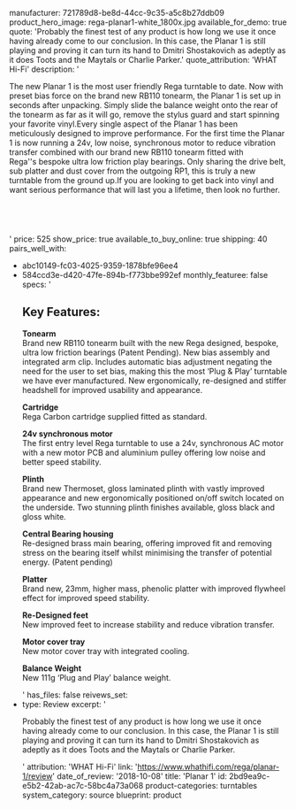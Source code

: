 manufacturer: 721789d8-be8d-44cc-9c35-a5c8b27ddb09
product_hero_image: rega-planar1-white_1800x.jpg
available_for_demo: true
quote: 'Probably the finest test of any product is how long we use it once having already come to our conclusion. In this case, the Planar 1 is still playing and proving it can turn its hand to Dmitri Shostakovich as adeptly as it does Toots and the Maytals or Charlie Parker.'
quote_attribution: 'WHAT Hi-Fi'
description: '<p>The new Planar&nbsp;1 is the most user friendly Rega turntable to date. Now with preset bias force&nbsp;on the brand new RB110 tonearm, the Planar&nbsp;1 is set up in seconds after unpacking. Simply&nbsp;slide the balance weight onto the rear of the tonearm as far as it will go, remove the stylus guard and start spinning your favorite vinyl.Every single aspect of the Planar 1&nbsp;has been meticulously&nbsp;designed to improve performance. For the first time&nbsp;the Planar 1 is now running a 24v, low noise, synchronous&nbsp;motor to reduce vibration transfer&nbsp;combined with our brand new RB110 tonearm&nbsp;fitted with Rega''s&nbsp;bespoke ultra low friction play bearings. Only&nbsp;sharing the drive belt, sub platter and dust cover&nbsp;from&nbsp;the outgoing RP1, this is truly a new turntable from the ground up.If you are&nbsp;looking to get back into vinyl and want serious performance that will last you a&nbsp;lifetime, then look no&nbsp;further.</p><h2><br></h2>'
price: 525
show_price: true
available_to_buy_online: true
shipping: 40
pairs_well_with:
  - abc10149-fc03-4025-9359-1878bfe96ee4
  - 584ccd3e-d420-47fe-894b-f773bbe992ef
monthly_featuree: false
specs: '<h2><strong>Key Features:</strong></h2><p><strong>Tonearm</strong><br>Brand new RB110 tonearm built with the new Rega designed, bespoke, ultra low friction bearings&nbsp;(Patent Pending). New bias assembly&nbsp;and integrated arm clip. Includes automatic bias adjustment negating the need for the user to set bias, making this the most ‘Plug &amp; Play’&nbsp;turntable we have ever manufactured. New ergonomically, re-designed and stiffer headshell for improved usability and appearance.</p><p><strong>Cartridge</strong><br>Rega Carbon cartridge supplied fitted as standard.</p><p><strong>24v&nbsp;synchronous&nbsp;motor</strong><br>The first entry level Rega turntable to use a 24v, synchronous AC motor with a new motor PCB and aluminium pulley offering low noise and better speed stability.</p><p><strong>Plinth</strong><br>Brand new Thermoset, gloss laminated plinth with vastly improved appearance and new ergonomically positioned on/off switch located on the underside.&nbsp;Two stunning plinth finishes available, gloss black and gloss white.</p><p><strong>Central Bearing housing</strong><br>Re-designed brass main bearing, offering improved fit and removing stress on the bearing itself whilst minimising the transfer of potential energy. (Patent pending)</p><p><strong>Platter</strong><br>Brand new, 23mm, higher mass, phenolic platter with improved flywheel effect for improved speed stability.</p><p><strong>Re-Designed feet</strong><br>New improved feet to increase stability and reduce vibration transfer.</p><p><strong>Motor cover tray</strong><br>New motor cover tray with integrated cooling.</p><p><strong>Balance Weight</strong><br>New 111g ‘Plug and Play’ balance weight.</p>'
has_files: false
reivews_set:
  -
    type: Review
    excerpt: '<p>Probably the finest test of any product is how long we use it once having already come to our conclusion. In this case, the Planar 1 is still playing and proving it can turn its hand to Dmitri Shostakovich as adeptly as it does Toots and the Maytals or Charlie Parker.&nbsp;&nbsp;</p>'
    attribution: 'WHAT Hi-Fi'
    link: 'https://www.whathifi.com/rega/planar-1/review'
    date_of_review: '2018-10-08'
title: 'Planar 1'
id: 2bd9ea9c-e5b2-42ab-ac7c-58bc4a73a068
product-categories: turntables
system_category: source
blueprint: product
